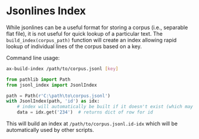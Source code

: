 # Jsonlines Index

While jsonlines can be a useful format for storing a corpus (i.e., separable flat file), it is not useful for quick
lookup of a particular text. The `build_index(corpus_path)` function will create an index allowing rapid lookup of
individual lines of the corpus based on a key.

Command line usage:

```bash
ax-build-index /path/to/corpus.jsonl [key]
```

```python
from pathlib import Path
from jsonl_index import JsonlIndex

path = Path(r'C:\path\to\corpus.jsonl')
with JsonlIndex(path, 'id') as idx:
    # index will automatically be built if it doesn't exist (which may take some time)
    data = idx.get('234')  # returns dict of row for id
```

This will build an index at `/path/to/corpus.jsonl.id-idx` which will be automatically used by other scripts.
